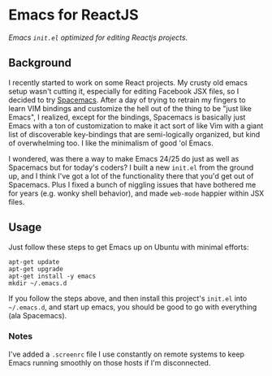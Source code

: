 # Emacs for ReactJS

_Emacs `init.el` optimized for editing Reactjs projects._

## Background

I recently started to work on some React projects. My crusty old emacs setup wasn't cutting it, especially for editing Facebook JSX files, so I decided to try [Spacemacs](http://spacemacs.org/).  After a day of trying to retrain my fingers to learn VIM bindings and customize the hell out of the thing to be "just like Emacs", I realized, except for the bindings, Spacemacs is basically just Emacs with a ton of customization to make it act sort of like Vim with a giant list of discoverable key-bindings that are semi-logically organized, but kind of overwhelming too. I like the minimalism of good 'ol Emacs.

I wondered, was there a way to make Emacs 24/25 do just as well as Spacemacs but for today's coders?  I built a new `init.el` from the ground up, and I think I've got a lot of the functionality there that you'd get out of Spacemacs. Plus I fixed a bunch of niggling issues that have bothered me for years (e.g. wonky shell behavior), and made `web-mode` happier within JSX files.  

## Usage

Just follow these steps to get Emacs up on Ubuntu with minimal efforts:

```
apt-get update
apt-get upgrade
apt-get install -y emacs
mkdir ~/.emacs.d
```

If you follow the steps above, and then install this project's `init.el` into `~/.emacs.d`, and start up emacs,  you should be good to go with everything (ala Spacemacs).

### Notes

I've added a `.screenrc` file I use constantly on remote systems to keep Emacs running smoothly on those hosts if I'm disconnected.

